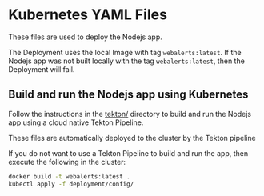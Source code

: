 # Kubernetes YAML Files

These files are used to deploy the Nodejs app.

The Deployment uses the local Image with tag `webalerts:latest`. If the Nodejs app
was not built locally with the tag `webalerts:latest`, then the Deployment will
fail.

## Build and run the Nodejs app using Kubernetes

Follow the instructions in the [tekton/](tekton/README.md) directory to build
and run the Nodejs app using a cloud native Tekton Pipeline.

These files are automatically deployed to the cluster by the Tekton pipeline

If you do not want to use a Tekton Pipeline to build and run the app, then
execute the following in the cluster:

```bash
docker build -t webalerts:latest .
kubectl apply -f deployment/config/
```


